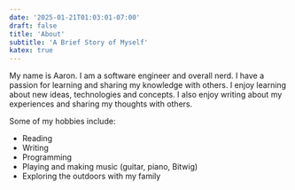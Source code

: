 ```yaml
---
date: '2025-01-21T01:03:01-07:00'
draft: false
title: 'About'
subtitle: 'A Brief Story of Myself' 
katex: true
---
```


My name is Aaron. I am a software engineer and overall nerd. I have a passion for learning and sharing my knowledge with others. I enjoy learning about new ideas, technologies and concepts. I also enjoy writing about my experiences and sharing my thoughts with others.

Some of my hobbies include:
- Reading
- Writing
- Programming
- Playing and making music (guitar, piano, Bitwig)
- Exploring the outdoors with my family

